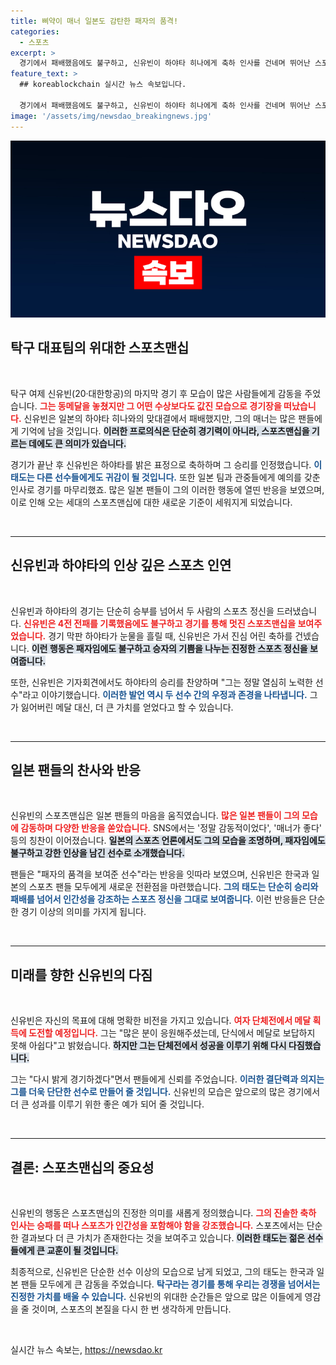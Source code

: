 ```yaml
---
title: 삐약이 매너 일본도 감탄한 패자의 품격!
categories:
  - 스포츠
excerpt: >
  경기에서 패배했음에도 불구하고, 신유빈이 하야타 히나에게 축하 인사를 건네며 뛰어난 스포츠맨십을 발휘했다. 일본 팬들은 그의 품격에 찬사를 쏟았고, 신유빈은 더 강한 선수가 되겠다는 다짐과 함께 여자 단체전에서의 출전을 예고했다.
feature_text: >
  ## koreablockchain 실시간 뉴스 속보입니다.

  경기에서 패배했음에도 불구하고, 신유빈이 하야타 히나에게 축하 인사를 건네며 뛰어난 스포츠맨십을 발휘했다. 일본 팬들은 그의 품격에 찬사를 쏟았고, 신유빈은 더 강한 선수가 되겠다는 다짐과 함께 여자 단체전에서의 출전을 예고했다.
image: '/assets/img/newsdao_breakingnews.jpg'
---
```


<p><img src="/assets/img/newsdao_breakingnews.jpg" alt="koreablockchain 속보" /></p>

<h2 data-ke-size="size26">탁구 대표팀의 위대한 스포츠맨십</h2>

<p data-ke-size="size16">&nbsp;</p>

<p>탁구 여제 신유빈(20·대한항공)의 마지막 경기 후 모습이 많은 사람들에게 감동을 주었습니다. <b><span style="color: #ee2323;">그는 동메달을 놓쳤지만 그 어떤 수상보다도 값진 모습으로 경기장을 떠났습니다.</span></b> 신유빈은 일본의 하야타 히나와의 맞대결에서 패배했지만, 그의 매너는 많은 팬들에게 기억에 남을 것입니다. <b><span style="background-color: #21538527;">이러한 프로의식은 단순히 경기력이 아니라, 스포츠맨십을 기르는 데에도 큰 의미가 있습니다.</span></b> </p>

<p>경기가 끝난 후 신유빈은 하야타를 밝은 표정으로 축하하며 그 승리를 인정했습니다. <b><span style="color: #1a5490;">이 태도는 다른 선수들에게도 귀감이 될 것입니다.</span></b> 또한 일본 팀과 관중들에게 예의를 갖춘 인사로 경기를 마무리했죠. 많은 일본 팬들이 그의 이러한 행동에 열띤 반응을 보였으며, 이로 인해 오는 세대의 스포츠맨십에 대한 새로운 기준이 세워지게 되었습니다. <p data-ke-size="size16">&nbsp;</p></p>

<hr>

<h2 data-ke-size="size26">신유빈과 하야타의 인상 깊은 스포츠 인연</h2>

<p data-ke-size="size16">&nbsp;</p>

<p>신유빈과 하야타의 경기는 단순히 승부를 넘어서 두 사람의 스포츠 정신을 드러냈습니다. <b><span style="color: #ee2323;">신유빈은 4전 전패를 기록했음에도 불구하고 경기를 통해 멋진 스포츠맨십을 보여주었습니다.</span></b> 경기 막판 하야타가 눈물을 흘릴 때, 신유빈은 가서 진심 어린 축하를 건넸습니다. <b><span style="background-color: #21538527;">이런 행동은 패자임에도 불구하고 승자의 기쁨을 나누는 진정한 스포츠 정신을 보여줍니다.</span></b></p>

<p>또한, 신유빈은 기자회견에서도 하야타의 승리를 찬양하며 "그는 정말 열심히 노력한 선수"라고 이야기했습니다. <b><span style="color: #1a5490;">이러한 발언 역시 두 선수 간의 우정과 존경을 나타냅니다.</span></b> 그가 잃어버린 메달 대신, 더 큰 가치를 얻었다고 할 수 있습니다. <p data-ke-size="size16">&nbsp;</p></p>

<hr>

<h2 data-ke-size="size26">일본 팬들의 찬사와 반응</h2>

<p data-ke-size="size16">&nbsp;</p>

<p>신유빈의 스포츠맨십은 일본 팬들의 마음을 움직였습니다. <b><span style="color: #ee2323;">많은 일본 팬들이 그의 모습에 감동하며 다양한 반응을 쏟았습니다.</span></b> SNS에서는 '정말 감동적이었다', '매너가 좋다' 등의 칭찬이 이어졌습니다. <b><span style="background-color: #21538527;">일본의 스포츠 언론에서도 그의 모습을 조명하며, 패자임에도 불구하고 강한 인상을 남긴 선수로 소개했습니다.</span></b></p>

<p>팬들은 "패자의 품격을 보여준 선수"라는 반응을 잇따라 보였으며, 신유빈은 한국과 일본의 스포츠 팬들 모두에게 새로운 전환점을 마련했습니다. <b><span style="color: #1a5490;">그의 태도는 단순히 승리와 패배를 넘어서 인간성을 강조하는 스포츠 정신을 그대로 보여줍니다.</span></b> 이런 반응들은 단순한 경기 이상의 의미를 가지게 됩니다. <p data-ke-size="size16">&nbsp;</p></p>

<hr>

<h2 data-ke-size="size26">미래를 향한 신유빈의 다짐</h2>

<p data-ke-size="size16">&nbsp;</p>

<p>신유빈은 자신의 목표에 대해 명확한 비전을 가지고 있습니다. <b><span style="color: #ee2323;">여자 단체전에서 메달 획득에 도전할 예정입니다.</span></b> 그는 "많은 분이 응원해주셨는데, 단식에서 메달로 보답하지 못해 아쉽다"고 밝혔습니다. <b><span style="background-color: #21538527;">하지만 그는 단체전에서 성공을 이루기 위해 다시 다짐했습니다.</span></b></p>

<p>그는 "다시 밝게 경기하겠다"면서 팬들에게 신뢰를 주었습니다. <b><span style="color: #1a5490;">이러한 결단력과 의지는 그를 더욱 단단한 선수로 만들어 줄 것입니다.</span></b> 신유빈의 모습은 앞으로의 많은 경기에서 더 큰 성과를 이루기 위한 좋은 예가 되어 줄 것입니다. <p data-ke-size="size16">&nbsp;</p></p>

<hr>

<h2 data-ke-size="size26">결론: 스포츠맨십의 중요성</h2>

<p data-ke-size="size16">&nbsp;</p>

<p>신유빈의 행동은 스포츠맨십의 진정한 의미를 새롭게 정의했습니다. <b><span style="color: #ee2323;">그의 진솔한 축하 인사는 승패를 떠나 스포츠가 인간성을 포함해야 함을 강조했습니다.</span></b> 스포츠에서는 단순한 결과보다 더 큰 가치가 존재한다는 것을 보여주고 있습니다. <b><span style="background-color: #21538527;">이러한 태도는 젊은 선수들에게 큰 교훈이 될 것입니다.</span></b></p>

<p>최종적으로, 신유빈은 단순한 선수 이상의 모습으로 남게 되었고, 그의 태도는 한국과 일본 팬들 모두에게 큰 감동을 주었습니다. <b><span style="color: #1a5490;">탁구라는 경기를 통해 우리는 경쟁을 넘어서는 진정한 가치를 배울 수 있습니다.</span></b> 신유빈의 위대한 순간들은 앞으로 많은 이들에게 영감을 줄 것이며, 스포츠의 본질을 다시 한 번 생각하게 만듭니다. <p data-ke-size="size16">&nbsp;</p></p>
실시간 뉴스 속보는, <a href="https://newsdao.kr" rel="dofollow">https://newsdao.kr</a>


